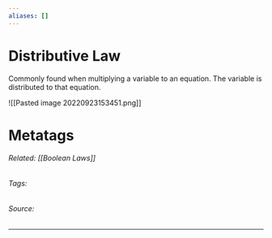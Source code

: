```yaml
---
aliases: []
---
```

# Distributive Law
Commonly found when multiplying a variable to an equation. The variable is distributed to that equation.

![[Pasted image 20220923153451.png]]

# Metatags
###### Related: [[Boolean Laws]]
###### Tags: 
###### Source: 

---